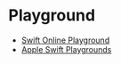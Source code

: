 # Playground

- [Swift Online Playground](https://swiftfiddle.com)
- [Apple Swift Playgrounds](https://www.apple.com/swift/playgrounds/)
